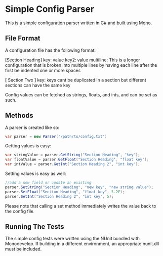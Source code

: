 Simple Config Parser
====================

This is a simple configuration parser written in C# and built using Mono.

File Format
-----------
A configuration file has the following format:

[Section Heading]
key: value
key2: value
multiline: This is a longer configuration
  that is broken into multiple lines by having
  each line after the first be indented one or
  more spaces

[ Section Two ]
key: keys cant be duplicated in a section
  but different sections can have the same key

Config values can be fetched as strings, floats, and ints, and can be set as such.

Methods
-------

A parser is created like so:

```c#
var parser = new Parser("/path/to/config.txt")
```

Getting values is easy:

```c#
var stringValue = parser.GetString("Section Heading", "key");
var floatValue = parser.GetFloat("Section Heading", "float key");
var intValue = parser.GetInt("Section Heading 2", "int key");
```

Setting values is easy as well:

```c#
//add a new field or update an existing
parser.SetString("Section Heading", "new key", "new string value");
parser.SetFloat("Section Heading", "float key", 5.2F);
parser.SetInt("Section Heading 2", "int key", 5);
```

Please note that calling a set method immediately writes the value back to the config file.

Running The Tests
-----------------
The simple config tests were written using the NUnit bundled with Monodevelop. If building in a different environment, an appropriate nunit.dll must be included.
